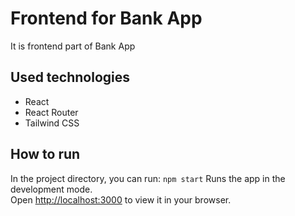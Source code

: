 # Frontend for Bank App

It is frontend part of Bank App

## Used technologies

- React
- React Router
- Tailwind CSS

## How to run

In the project directory, you can run: `npm start`
Runs the app in the development mode.\
Open [http://localhost:3000](http://localhost:3000) to view it in your browser.
